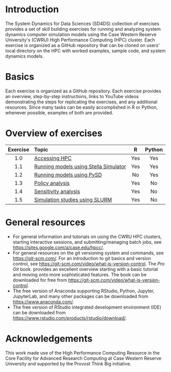 # Introduction

The System Dynamics for Data Sciences (SD4DS) collection of exercises provides a set of skill building exercises for running and analyzing system dynamics computer simulation models using the Case Western Reserve University's (CWRU) High Performance Computing (HPC) cluster.  Each exercise is organized as a GitHub repository that can be cloned on users' local directory on the HPC with worked examples, sample code, and system dynamics models. 

# Basics

Each exercise is organized as a GitHub repository. Each exercise provides an overview, step-by-step instructions, links to YouTube videos demonstrating the steps for replicating the exercises, and any additional resources. Since many tasks can be easily accomplished in R or Python, whenever possible, examples of both are provided. 

# Overview of exercises

| Exercise     | Topic  | R     | Python | 
| :---:        |:-------| :---: | :---:  |
| 1.0 | [Accessing HPC](https://github.com/CBSDLab/SD4DS_1-0) | Yes | Yes |  
| 1.1 | [Running models using Stella Simulator](https://github.com/CBSDLab/SD4DS_1-1) | Yes | Yes |  
| 1.2 | [Running models using PySD](https://github.com/CBSDLab/SD4DS_1-2) | No | Yes |  
| 1.3 | [Policy analysis](https://github.com/CBSDLab/SD4DS_1-3) | Yes | No |  
| 1.4 | [Sensitivity analysis](https://github.com/CBSDLab/SD4DS_1-4) | Yes | No |  
| 1.5 | [Simulation studies using SLURM](https://github.com/CBSDLab/SD4DS_1-5) | Yes | No | 

# General resources

* For general information and tutorials on using the CWRU HPC clusters, starting interactive sessions, and submitting/managing batch jobs, see https://sites.google.com/a/case.edu/hpcc/. 
* For general resources on the git versioning system and commands, see https://git-scm.com/. For an  introduction to git basics and version control, see https://git-scm.com/video/what-is-version-control. The *Pro Git* book. provides an excellent overview starting with a basic tutorial and moving onto more sophisticated features. The book can be downloaded for free from https://git-scm.com/video/what-is-version-control.
* The free version of Anaconda supporting RStudio, Python, Jupyter, JupyterLab, and many other packages can be downloaded from https://www.anaconda.com/. 
* The free version of RStudio integrated development environment (IDE) can be downloaded from https://www.rstudio.com/products/rstudio/download/.  

# Acknowledgements

This work made use of the High Performance Computing Resource in the Core Facility for Advanced Research Computing at Case Western Reserve University and supported by the Provost Think Big initiative.  

